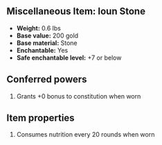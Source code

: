 ## Miscellaneous Item: Ioun Stone

- **Weight:** 0.6 lbs
- **Base value:** 200 gold
- **Base material:** Stone
- **Enchantable:** Yes
- **Safe enchantable level:** +7 or below

## Conferred powers

1. Grants +0 bonus to constitution when worn

## Item properties

1. Consumes nutrition every 20 rounds when worn
